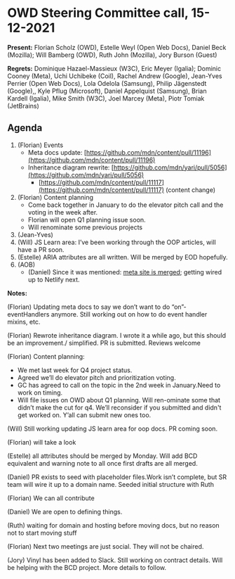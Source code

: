 # OWD Steering Committee call, 15-12-2021

**Present:** Florian Scholz (OWD),  Estelle Weyl (Open Web Docs),  Daniel Beck (Mozilla); Will Bamberg (OWD), Ruth John (Mozilla), Jory Burson (Guest)

**Regrets:** Dominique Hazael-Massieux (W3C), Eric Meyer (Igalia); Dominic Cooney (Meta), Uchi Uchibeke (Coil), Rachel Andrew (Google), Jean-Yves Perrier (Open Web Docs), Lola Odelola (Samsung),  Philip Jägenstedt (Google),, Kyle Pflug (Microsoft), Daniel Appelquist (Samsung), Brian Kardell (Igalia), Mike Smith (W3C), Joel Marcey (Meta), Piotr Tomiak (JetBrains)


## Agenda

1. (Florian) Events
    - Meta docs update: [https://github.com/mdn/content/pull/11196](https://github.com/mdn/content/pull/11196) 
    - Inheritance diagram rewrite: [https://github.com/mdn/yari/pull/5056](https://github.com/mdn/yari/pull/5056) 
        - [https://github.com/mdn/content/pull/11117](https://github.com/mdn/content/pull/11117) (content change)
2. (Florian) Content planning 
    - Come back together in January to do the elevator pitch call and the voting in the week after.
    - Florian will open Q1 planning issue soon.
    - Will renominate some previous projects
3. (Jean-Yves)
4. (Will) JS Learn area: I’ve been working through the OOP articles, will have a PR soon.
5. (Estelle) ARIA attributes are all written. Will be merged by EOD hopefully.
6. (AOB)
    - (Daniel) Since it was mentioned: [meta site is merged](https://github.com/mdn/content/pull/11200); getting wired up to Netlify next.

**Notes:**

(Florian) Updating meta docs to say we don’t want to do “on”-eventHandlers anymore. Still working out on how to do event handler mixins, etc.

(Florian) Rewrote inheritance diagram. I wrote it a while ago, but this should be an improvement./ simplified. PR is submitted. Reviews welcome

(Florian) Content planning: 
* We met last week for Q4 project status. 
* Agreed we’ll do elevator pitch and prioritization voting. 
* GC has agreed to call on the topic in the 2nd week in January.Need to work on timing. 
* Will file issues on OWD about Q1 planning. Will ren-ominate some that didn’t make the cut for q4. We’ll reconsider if you submitted and didn't get worked on. Y’all can submit new ones too.

(Will) Still working updating JS learn area for oop docs. PR coming soon. 

(Florian) will take a look

(Estelle) all attributes should be merged by Monday. Will add BCD equivalent and warning note to all once first drafts are all merged.

(Daniel) PR exists to seed with placeholder files.Work isn’t complete, but SR team will wire it up to a domain name. Seeded initial structure with Ruth

(Florian) We can all contribute

(Daniel) We are open to defining things.

(Ruth) waiting for domain and hosting before moving docs, but no reason not to start moving stuff

(Florian) Next two meetings are just social. They will not be chaired.

(Jory) Vinyl has been added to Slack. Still working on contract details. Will be helping with the BCD project. More details to follow.
